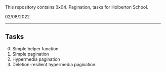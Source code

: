 This repository contains 0x04. Pagination, tasks for Holberton School.

02/08/2022

<hr />

## Tasks

0. Simple helper function
1. Simple pagination
2. Hypermedia pagination
3. Deletion-resilient hypermedia pagination
